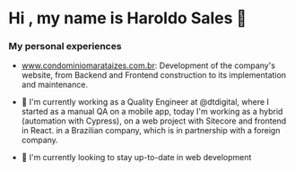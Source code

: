 # Hi , my name is Haroldo Sales 👋


### My personal experiences

- www.condominiomarataizes.com.br: Development of the company's website, from Backend and Frontend construction to its implementation and maintenance.


- 🔭 I'm currently working as a Quality Engineer at @dtdigital, where I started as a manual QA on a mobile app, today I'm working as a hybrid (automation with Cypress), on a web project with Sitecore and frontend in React. in a Brazilian company, which is in partnership with a foreign company.

- 🌱 I'm currently looking to stay up-to-date in web development
